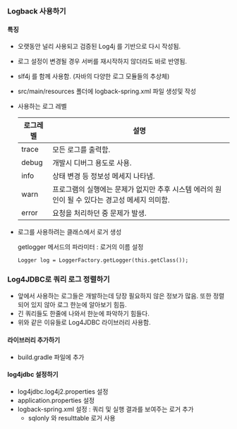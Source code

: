 ### Logback 사용하기 

#### 특징

- 오랫동안 널리 사용되고 검증된 Log4j 를 기반으로 다시 작성됨.

- 로그 설정이 변경될 경우 서버를 재시작하지 않더라도 바로 반영됨.

- slf4j 를 함께 사용함. (자바의 다양한 로그 모듈들의 추상체)

- src/main/resources 폴더에 logback-spring.xml 파일 생성및 작성

- 사용하는 로그 레벨 

  | 로그레벨 | 설명                                                         |
  | -------- | ------------------------------------------------------------ |
  | trace    | 모든 로그를 출력함.                                          |
  | debug    | 개발시 디버그 용도로 사용.                                   |
  | info     | 상태 변경 등 정보성 메세지 나타냄.                           |
  | warn     | 프로그램의 실행에는 문제가 없지만 추후 시스템 에러의 원인이 될 수 있다는 경고성 메세지 의미함. |
  | error    | 요청을 처리하던 중 문제가 발생.                              |

- 로그를 사용하려는 클래스에서 로거 생성

  getlogger 메서드의 파라미터 : 로거의 이름 설정 

  `Logger log = LoggerFactory.getLogger(this.getClass());`



### Log4JDBC로 쿼리 로그 정렬하기 

- 앞에서 사용하는 로그들은 개발하는데 당장 필요하지 않은 정보가 많음. 또한 정렬되어 있지 않아 로그 한눈에 알아보기 힘듬. 
- 긴 쿼리들도 한줄에 나와서 한눈에 파악하기 힘들다. 
- 위와 같은 이유들로 Log4JDBC 라이브러리 사용함. 

#### 라이브러리 추가하기 

- build.gradle 파일에 추가 

#### log4jdbc 설정하기 

- log4jdbc.log4j2.properties 설정 
- application.properties 설정 
- logback-spring.xml 설정 : 쿼리 및 실행 결과를 보여주는 로거 추가 
  - sqlonly 와 resulttable 로거 사용 